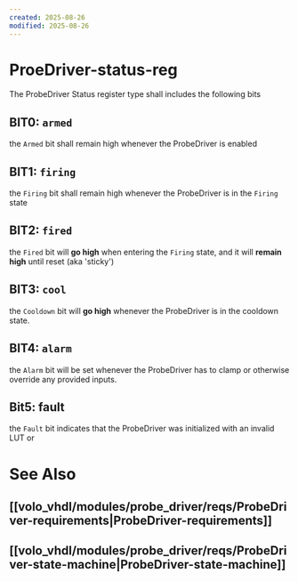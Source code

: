 ```yaml
---
created: 2025-08-26
modified: 2025-08-26
---
```



# ProeDriver-status-reg
The ProbeDriver Status register type shall includes the following bits

## BIT0: `armed`
the `Armed` bit shall remain high whenever the ProbeDriver is enabled


## BIT1: `firing`
the `Firing` bit shall remain high whenever the ProbeDriver is in the `Firing` state

## BIT2: `fired`
the `Fired` bit will __go high__ when entering the `Firing` state, and it will __remain high__ until reset (aka 'sticky')


## BIT3: `cool`
the `Cooldown` bit will __go high__ whenever the ProbeDriver is in the cooldown state.


## BIT4: `alarm`
the `Alarm` bit will be set whenever the ProbeDriver has to clamp or otherwise override any provided inputs. 
## Bit5: fault
the `Fault` bit indicates that the ProbeDriver was initialized with an invalid LUT or 
# See Also
## [[volo_vhdl/modules/probe_driver/reqs/ProbeDriver-requirements|ProbeDriver-requirements]]

## [[volo_vhdl/modules/probe_driver/reqs/ProbeDriver-state-machine|ProbeDriver-state-machine]]
